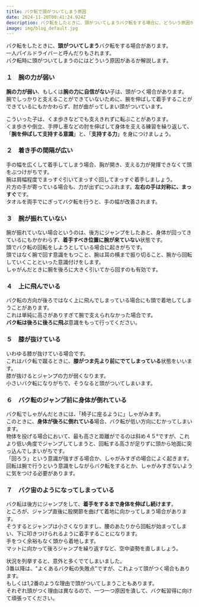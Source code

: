 ```yaml
---
title: バク転で頭がついてしまう原因
date: 2024-11-20T00:41:24.924Z
description: バク転をしたときに、頭がついてしまうバク転をする場合に、どういう原因があるかと、その改善について解説します。
image: img/blog_default.jpg
---
```

バク転をしたときに、**頭がついてしまう**バク転をする場合があります。\
一人パイルドライバーと呼んだりもされます。\
バク転時に頭がついてしまうのにはどういう原因があるか解説します。

### １　腕の力が弱い

**腕の力が弱い**、もしくは**腕の力に自信がない**子は、頭がつく場合があります。\
腕でしっかりと支えることができていないために、腕を伸ばして着手することができているにもかかわらず、肘が曲がってしまい頭がついています。

こういった子は、くま歩きなどでも支えきれずに転ぶことがあります。\
くま歩きや倒立、手押し車などの肘を伸ばして身体を支える練習を繰り返して、「**腕を伸ばして支持する意識**」と、「**支持する力**」を身につけましょう。

### ２　着き手の間隔が広い

手の幅を広くして着手してしまう場合、胸が開き、支える力が発揮できなくて頭をぶつけがちです。\
腕は肩幅程度でまっすぐ引いてまっすぐ回してまっすぐ着手しましょう。\
片方の手が寄っている場合も、力が出ずにつぶれます。**左右の手は対称に、まっすぐ**です。\
タオルを両手でにぎってバク転を行うと、手の幅が改善されます。

### ３　腕が振れていない

腕が振れていない場合というのは、後方にジャンプをしたあと、身体が回ってきているにもかかわらず、**着手すべき位置に腕が来ていない**状態です。\
頭でバク転の回転をしようとしている場合に起きがちです。\
頭ではなく腕で回す意識をもつこと、腕は耳の横まで振り切ること、腕から回転していくことといった意識付けをします。\
しゃがんだときに腕を後ろに大きく引いてから回すのも有効です。

### ４　上に飛んでいる

バク転の方向が後ろではなく上に飛んでしまっている場合にも頭で着地してしまうことがあります。\
これは単純に高さがありすぎて腕で支えられなかった場合です。\
**バク転は後ろに後ろに飛ぶ**意識をもって行ってください。

### ５　膝が抜けている

いわゆる膝が抜けている場合です。\
これはバク転で蹴るときに、**膝がつま先より前にでてしまっている**状態をいいます。\
膝が抜けるとジャンプの力が弱くなります。\
小さいバク転になりがちで、そうなると頭がついてしまいます。

### ６　バク転のジャンプ前に身体が倒れている

バク転でしゃがんだときには、「椅子に座るように」しゃがみます。\
このときに、**身体が後ろに倒れている**場合、バク転が低い方向にむかってしまいます。\
物体を投げる場合において、最も高さと距離がでるのは斜め４５°ですが、これより低い角度でジャンプしてしまうと、回転する高さが足りずに頭から地面に突っ込んでしまいがちです。\
「回ろう」という意識が強すぎる場合か、しゃがみすぎの場合によく起きます。\
回転は腕で行うという意識をしながらバク転をするとか、しゃがみすぎないように気をつける必要があります。

### ７　バク宙のようになってしまっている

バク転は後方にジャンプをして、**着手をするまで身体を伸ばし続けます**。\
ところが、ジャンプ直後に股関節を曲げて着地に向かってしまう場合があります。\
そうするとジャンプは小さくなりますし、腰のあたりから回転が始まってしまい、下に叩きつけられるように着手することになります。\
手をつく余裕もなく頭から着地します。\
マットに向かって後ろジャンプを繰り返すなど、空中姿勢を直しましょう。

状況を列挙すると、意外と多くでてしまいました。\
3番以降は、"よくあるバク転の失敗点"ですが、これよって頭がつく場合もあります。\
もしくは1,2番のような理由で頭がついてしまうこともあります。\
それぞれ頭がつく理由は異なるので、一つ一つ原因を潰して、バク転習得に向けて頑張ってください。